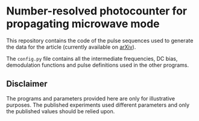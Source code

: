 # Number-resolved photocounter for propagating microwave mode

This repository contains the code of the pulse sequences used to generate the data for the article (currently available on [arXiv](https://arxiv.org/abs/2004.05114)).

The `config.py` file contains all the intermediate frequencies, DC bias, demodulation functions and pulse definitions used in the other programs.

## Disclaimer
The programs and parameters provided here are only for illustrative purposes. The published experiments used different parameters and only the published values should be relied upon.
